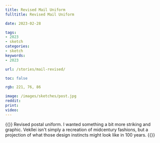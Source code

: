 ```yaml
---
title: Revised Mail Uniform
fulltitle: Revised Mail Uniform

date: 2023-02-28

tags: 
- 2023
- sketch
categories:
- sketch
keywords:
- 2023

url: /stories/mail-revised/

toc: false

rgb: 221, 76, 86

image: /images/sketches/post.jpg
reddit:
print: 
video:
---
```

{{<hint caption>}}
Revised postal uniform. I wanted something a bit more striking and graphic. Vekllei isn't simply a recreation of midcentury fashions, but a projection of what those design instincts might look like in 100 years.
{{</hint>}}